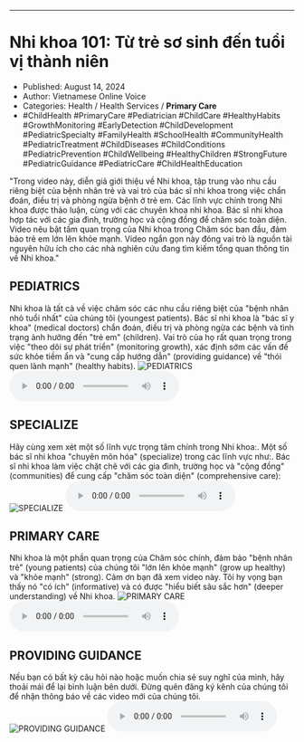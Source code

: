 
---

# Nhi khoa 101: Từ trẻ sơ sinh đến tuổi vị thành niên

- Published: August 14, 2024
- Author: Vietnamese Online Voice
- Categories: Health / Health Services / **Primary Care**
- #ChildHealth #PrimaryCare #Pediatrician #ChildCare #HealthyHabits #GrowthMonitoring #EarlyDetection #ChildDevelopment #PediatricSpecialty #FamilyHealth #SchoolHealth #CommunityHealth #PediatricTreatment #ChildDiseases #ChildConditions #PediatricPrevention #ChildWellbeing #HealthyChildren #StrongFuture #PediatricGuidance #PediatricCare #ChildHealthEducation

"Trong video này, diễn giả giới thiệu về Nhi khoa, tập trung vào nhu cầu riêng biệt của bệnh nhân trẻ và vai trò của bác sĩ nhi khoa trong việc chẩn đoán, điều trị và phòng ngừa bệnh ở trẻ em. Các lĩnh vực chính trong Nhi khoa được thảo luận, cùng với các chuyên khoa nhi khoa. Bác sĩ nhi khoa hợp tác với các gia đình, trường học và cộng đồng để chăm sóc toàn diện. Video nêu bật tầm quan trọng của Nhi khoa trong Chăm sóc ban đầu, đảm bảo trẻ em lớn lên khỏe mạnh. Video ngắn gọn này đóng vai trò là nguồn tài nguyên hữu ích cho các nhà nghiên cứu đang tìm kiếm tổng quan thông tin về Nhi khoa."


## PEDIATRICS

Nhi khoa là tất cả về việc chăm sóc các nhu cầu riêng biệt của "bệnh nhân nhỏ tuổi nhất" của chúng tôi (youngest patients). Bác sĩ nhi khoa là "bác sĩ y khoa" (medical doctors) chẩn đoán, điều trị và phòng ngừa các bệnh và tình trạng ảnh hưởng đến "trẻ em" (children). Vai trò của họ rất quan trọng trong việc "theo dõi sự phát triển" (monitoring growth), xác định sớm các vấn đề sức khỏe tiềm ẩn và "cung cấp hướng dẫn" (providing guidance) về "thói quen lành mạnh" (healthy habits).
![PEDIATRICS](https://http-archiver-apis-production-80.schnworks.com/storage/images/transitions/2024-08-14/transition-138765233-Montserrat-ExtraBold-7B1FA2.jpg)
<audio controls>
    <source src="https://http-archiver-apis-production-80.schnworks.com/storage/storage/audio/file-8751098265.mp3" type="audio/mpeg">
</audio>



## SPECIALIZE

Hãy cùng xem xét một số lĩnh vực trọng tâm chính trong Nhi khoa:. Một số bác sĩ nhi khoa "chuyên môn hóa" (specialize) trong các lĩnh vực như:. Bác sĩ nhi khoa làm việc chặt chẽ với các gia đình, trường học và "cộng đồng" (communities) để cung cấp "chăm sóc toàn diện" (comprehensive care):
![SPECIALIZE](https://http-archiver-apis-production-80.schnworks.com/storage/images/transitions/2024-08-14/transition-4519030082-Montserrat-Medium-7B1FA2.jpg)
<audio controls>
    <source src="https://http-archiver-apis-production-80.schnworks.com/storage/storage/audio/file-29409761352.mp3" type="audio/mpeg">
</audio>



## PRIMARY CARE

Nhi khoa là một phần quan trọng của Chăm sóc chính, đảm bảo "bệnh nhân trẻ" (young patients) của chúng tôi "lớn lên khỏe mạnh" (grow up healthy) và "khỏe mạnh" (strong). Cảm ơn bạn đã xem video này. Tôi hy vọng bạn thấy nó "có ích" (informative) và có được "hiểu biết sâu sắc hơn" (deeper understanding) về Nhi khoa.
![PRIMARY CARE](https://http-archiver-apis-production-80.schnworks.com/storage/images/transitions/2024-08-14/transition-4924965114-Montserrat-Black-7B1FA2.jpg)
<audio controls>
    <source src="https://http-archiver-apis-production-80.schnworks.com/storage/storage/audio/file-50198047378.mp3" type="audio/mpeg">
</audio>



## PROVIDING GUIDANCE

Nếu bạn có bất kỳ câu hỏi nào hoặc muốn chia sẻ suy nghĩ của mình, hãy thoải mái để lại bình luận bên dưới. Đừng quên đăng ký kênh của chúng tôi để nhận thông báo về các video mới của chúng tôi.
![PROVIDING GUIDANCE](https://http-archiver-apis-production-80.schnworks.com/storage/images/transitions/2024-08-14/transition--29891184192-Montserrat-Bold-7B1FA2.jpg)
<audio controls>
    <source src="https://http-archiver-apis-production-80.schnworks.com/storage/storage/audio/file-8285300044.mp3" type="audio/mpeg">
</audio>

